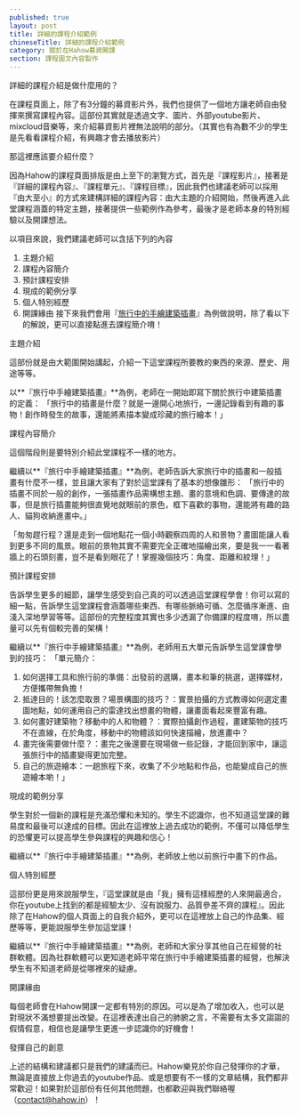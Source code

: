 ```yaml
---
published: true
layout: post
title: 詳細的課程介紹範例
chineseTitle: 詳細的課程介紹範例
category: 關於在Hahow募資開課
section: 課程圖文內容製作
---
```



 

詳細的課程介紹是做什麼用的？

在課程頁面上，除了有3分鐘的募資影片外，我們也提供了一個地方讓老師自由發揮來撰寫課程內容。這部份其實就是透過文字、圖片、外部youtube影片、mixcloud音樂等，來介紹募資影片裡無法說明的部分。（其實也有為數不少的學生是先看看課程介紹，有興趣才會去播放影片）

那這裡應該要介紹什麼？

因為Hahow的課程頁面排版是由上至下的瀏覽方式，首先是『課程影片』，接著是『詳細的課程內容』、『課程單元』、『課程目標』，因此我們也建議老師可以採用『由大至小』的方式來建構詳細的課程內容：由大主題的介紹開始，然後再進入此堂課程涵蓋的特定主題，接著提供一些範例作為參考，最後才是老師本身的特別經驗以及開課想法。

以項目來說，我們建議老師可以含括下列的內容

1.  主題介紹
2.  課程內容簡介
3.	預計課程安排
4.  現成的範例分享
5.  個人特別經歷
6.  開課緣由
接下來我們會用『[旅行中的手繪建築插畫](https://hahow.in/courses/56499b1542ee8d100033a0fa/main)』為例做說明，除了看以下的解說，更可以直接點進去課程簡介唷！

主題介紹

這部份就是由大範圍開始講起，介紹一下這堂課程所要教的東西的來源、歷史、用途等等。

以**『旅行中手繪建築插畫』**為例，老師在一開始即寫下關於旅行中建築插畫的定義：
「旅行中的插畫是什麼？就是一邊開心地旅行，一邊記錄看到有趣的事物！創作時發生的故事，還能將素描本變成珍藏的旅行繪本！」

課程內容簡介

這個階段則是要特別介紹此堂課程不一樣的地方。

繼續以**『旅行中手繪建築插畫』**為例，老師告訴大家旅行中的插畫和一般插畫有什麼不一樣，並且讓大家有了對於這堂課有了基本的想像雛形：
「旅行中的插畫不同於一般的創作，一張插畫作品需構想主題、畫的意境和色調、要傳達的故事，但是旅行插畫能夠很直覺地就眼前的景色，框下喜歡的事物，還能將有趣的路人、貓狗收納進畫中。」

「匆匆趕行程？還是走到一個地點花一個小時觀察四周的人和景物？畫圖能讓人看到更多不同的風景。眼前的景物其實不需要完全正確地描繪出來，要是我一一看著牆上的石頭刻畫，豈不是看到眼花了！掌握幾個技巧：角度、距離和紋理！」

預計課程安排

告訴學生更多的細節，讓學生感受到自己真的可以透過這堂課程學會！你可以寫的細一點，告訴學生這堂課程會涵蓋哪些東西、有哪些脈絡可循、怎麼循序漸進、由淺入深地學習等等。這部份的完整程度其實也多少透漏了你備課的程度唷，所以盡量可以先有個較完善的架構！

繼續以**『旅行中手繪建築插畫』**為例，老師用五大單元告訴學生這堂課會學到的技巧：
「單元簡介：
1. 如何選擇工具和旅行前的準備：出發前的選購，畫本和筆的挑選，選擇媒材，方便攜帶無負擔！
2. 抵達目的！該怎麼取景？場景構圖的技巧？：實景拍攝的方式教導如何選定畫圖地點，如何運用自己的雷達找出想畫的物體，讓畫面看起來豐富有趣。
3. 如何畫好建築物？移動中的人和物體？：實際拍攝創作過程，畫建築物的技巧不在直線，在於角度，移動中的物體該如何快速描繪，放進畫中？
4. 畫完後需要做什麼？：畫完之後還要在現場做一些記錄，才能回到家中，讓這張旅行中的插畫變得更加完整。
5. 自己的旅遊繪本：一趟旅程下來，收集了不少地點和作品，也能變成自己的旅遊繪本喲！」

現成的範例分享

學生對於一個新的課程是充滿恐懼和未知的。學生不認識你，也不知道這堂課的難易度和最後可以達成的目標。因此在這裡放上過去成功的範例，不僅可以降低學生的恐懼更可以提高學生參與課程的興趣和信心！

繼續以**『旅行中手繪建築插畫』**為例，老師放上他以前旅行中畫下的作品。


個人特別經歷

這部份更是用來說服學生，『這堂課就是由「我」擁有這樣經歷的人來開最適合，你在youtube上找到的都是經驗太少、沒有說服力、品質參差不齊的課程』。因此除了在Hahow的個人頁面上的自我介紹外，更可以在這裡放上自己的作品集、經歷等等，更能說服學生參加這堂課！

繼續以**『旅行中手繪建築插畫』**為例，老師和大家分享其他自己在經營的社群軟體。因為社群軟體可以更知道老師平常在旅行中手繪建築插畫的經營，也解決學生有不知道老師是從哪裡來的疑慮。

開課緣由

每個老師會在Hahow開課一定都有特別的原因。可以是為了增加收入，也可以是對現狀不滿想要提出改變。在這裡表達出自己的肺腑之言，不需要有太多文謅謅的假情假意，相信也是讓學生更進一步認識你的好機會！


發揮自己的創意

上述的結構和建議都只是我們的建議而已。Hahow樂見於你自己發揮你的才華，無論是直接放上你過去的youtube作品、或是想要有不一樣的文章結構，我們都非常歡迎！如果對於這部份有任何其他問題，也都歡迎與我們聯絡喔（contact@hahow.in）！
